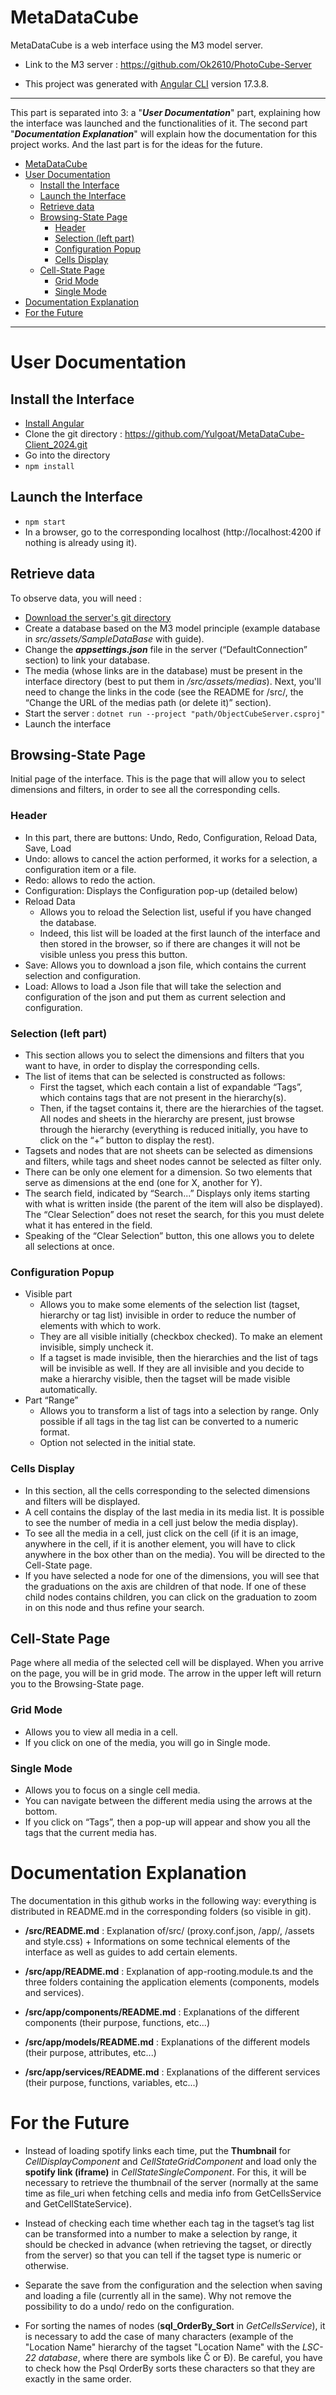 # MetaDataCube

MetaDataCube is a web interface using the M3 model server. 

- Link to the M3 server :  https://github.com/Ok2610/PhotoCube-Server

- This project was generated with [Angular CLI](https://github.com/angular/angular-cli) version 17.3.8.
____

This part is separated into 3: a  "***User Documentation***" part, explaining how the interface was launched and the functionalities of it. The second part "***Documentation Explanation***" will explain how the documentation for this project works. And the last part is for the ideas for the future.

- [MetaDataCube](#metadatacube)
- [User Documentation](#user-documentation)
  - [Install the Interface](#install-the-interface)
  - [Launch the Interface](#launch-the-interface)
  - [Retrieve data](#retrieve-data)
  - [Browsing-State Page](#browsing-state-page)
    - [Header](#header)
    - [Selection (left part)](#selection-left-part)
    - [Configuration Popup](#configuration-popup)
    - [Cells Display](#cells-display)
  - [Cell-State Page](#cell-state-page)
    - [Grid Mode](#grid-mode)
    - [Single Mode](#single-mode)
- [Documentation Explanation](#documentation-explanation)
- [For the Future](#for-the-future)

----
# User Documentation
## Install the Interface
- [Install Angular](https://v17.angular.io/guide/setup-local)
- Clone the git directory : https://github.com/Yulgoat/MetaDataCube-Client_2024.git
- Go into the directory 
- `npm install`

## Launch the Interface
- `npm start`
- In a browser, go to the corresponding localhost (http://localhost:4200 if nothing is already using it).

## Retrieve data
To observe data, you will need : 
- [Download the server's git directory](https://github.com/Ok2610/PhotoCube-Server)
- Create a database based on the M3 model principle (example database in *src/assets/SampleDataBase* with guide).
- Change the ***appsettings.json*** file in the server (“DefaultConnection” section) to link your database.
- The media (whose links are in the database) must be present in the interface directory (best to put them in */src/assets/medias*). Next, you'll need to change the links in the code (see the README for /src/, the “Change the URL of the medias path (or delete it)” section).
- Start the server : `dotnet run --project "path/ObjectCubeServer.csproj"`
- Launch the interface

## Browsing-State Page
Initial page of the interface. This is the page that will allow you to select dimensions and filters, in order to see all the corresponding cells.

### Header
- In this part, there are buttons: Undo, Redo, Configuration, Reload Data, Save, Load
- Undo: allows to cancel the action performed, it works for a selection, a configuration item or a file.
- Redo: allows to redo the action.
- Configuration: Displays the Configuration pop-up (detailed below)
- Reload Data 
	- Allows you to reload the Selection list, useful if you have changed the database.
	- Indeed, this list will be loaded at the first launch of the interface and then stored in the browser, so if there are changes it will not be visible unless you press this button.
- Save: Allows you to download a json file, which contains the current selection and configuration.
- Load:  Allows to load a Json file that will take the selection and configuration of the json and put them as current selection and configuration.

### Selection (left part)
- This section allows you to select the dimensions and filters that you want to have, in order to display the corresponding cells.
- The list of items that can be selected is constructed as follows: 
	- First the tagset, which each contain a list of expandable “Tags”, which contains tags that are not present in the hierarchy(s).
	- Then, if the tagset contains it, there are the hierarchies of the tagset. All nodes and sheets in the hierarchy are present, just browse through the hierarchy (everything is reduced initially, you have to click on the “+” button to display the rest).
- Tagsets and nodes that are not sheets can be selected as dimensions and filters, while tags and sheet nodes cannot be selected as filter only.
- There can be only one element for a dimension. So two elements that serve as dimensions at the end (one for X, another for Y).
- The search field, indicated by “Search...” Displays only items starting with what is written inside (the parent of the item will also be displayed). The “Clear Selection” does not reset the search, for this you must delete what it has entered in the field.
- Speaking of the “Clear Selection” button, this one allows you to delete all selections at once.

### Configuration Popup
- Visible part	
	- Allows you to make some elements of the selection list (tagset, hierarchy or tag list) invisible in order to reduce the number of elements with which to work.
	- They are all visible initially (checkbox checked). To make an element invisible, simply uncheck it.
	- If a tagset is made invisible, then the hierarchies and the list of tags will be invisible as well. If they are all invisible and you decide to make a hierarchy visible, then the tagset will be made visible automatically.
- Part “Range”
	- Allows you to transform a list of tags into a selection by range. Only possible if all tags in the tag list can be converted to a numeric format.
	- Option not selected in the initial state.

### Cells Display 
- In this section, all the cells corresponding to the selected dimensions and filters will be displayed.
- A cell contains the display of the last media in its media list. It is possible to see the number of media in a cell just below the media display).
- To see all the media in a cell, just click on the cell (if it is an image, anywhere in the cell, if it is another element, you will have to click anywhere in the box other than on the media). You will be directed to the Cell-State page.
- If you have selected a node for one of the dimensions, you will see that the graduations on the axis are children of that node. If one of these child nodes contains children, you can click on the graduation to zoom in on this node and thus refine your search.

## Cell-State Page
Page where all media of the selected cell will be displayed. When you arrive on the page, you will be in grid mode. The arrow in the upper left will return you to the Browsing-State page.

### Grid Mode
- Allows you to view all media in a cell.
- If you click on one of the media, you will go in Single mode.

### Single Mode
- Allows you to focus on a single cell media.
- You can navigate between the different media using the arrows at the bottom.
- If you click on “Tags”, then a pop-up will appear and show you all the tags that the current media has.

# Documentation Explanation
The documentation in this github works in the following way: everything is distributed in README.md in the corresponding folders (so visible in git).

- **/src/README.md** : Explanation of/src/ (proxy.conf.json, /app/, /assets and style.css) + Informations on some technical elements of the interface as well as guides to add certain elements.

- **/src/app/README.md** : Explanation of app-rooting.module.ts and the three folders containing the application elements (components, models and services).

- **/src/app/components/README.md** : Explanations of the different components (their purpose, functions, etc...)

- **/src/app/models/README.md** : Explanations of the different models (their purpose, attributes, etc...)

- **/src/app/services/README.md** : Explanations of the different services (their purpose, functions, variables, etc...)


# For the Future

- Instead of loading spotify links each time, put the **Thumbnail** for *CellDisplayComponent* and *CellStateGridComponent* and load only the **spotify link (iframe)** in *CellStateSingleComponent*. For this, it will be necessary to retrieve the thumbnail of the server (normally at the same time as file_uri when fetching cells and media info from GetCellsService and GetCellStateService).

- Instead of checking each time whether each tag in the tagset’s tag list can be transformed into a number to make a selection by range, it should be checked in advance (when retrieving the tagset, or directly from the server) so that you can tell if the tagset type is numeric or otherwise. 

- Separate the save from the configuration and the selection when saving and loading a file (currently all in the same). Why not remove the possibility to do a undo/ redo on the configuration.

- For sorting the names of nodes (**sql_OrderBy_Sort** in *GetCellsService*), it is necessary to add the case of many characters (example of the "Location Name" hierarchy of the tagset "Location Name" with the *LSC-22 database*, where there are symbols like Č or Đ). Be careful, you have to check how the Psql OrderBy sorts these characters so that they are exactly in the same order.